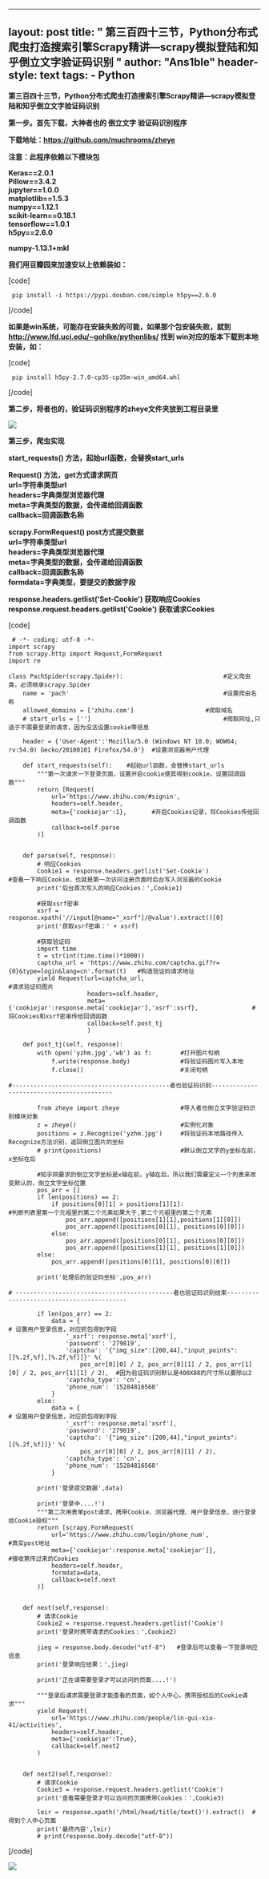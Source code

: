 
---
layout: post
title: " 第三百四十三节，Python分布式爬虫打造搜索引擎Scrapy精讲—scrapy模拟登陆和知乎倒立文字验证码识别 "
author: "Ans1ble"
header-style: text
tags:
      - Python
---


**第三百四十三节，Python分布式爬虫打造搜索引擎Scrapy精讲—scrapy模拟登陆和知乎倒立文字验证码识别**



**第一步。首先下载，大神者也的 **倒立文字** 验证码识别程序**

**下载地址：https://github.com/muchrooms/zheye**

**注意：此程序依赖以下模块包**

**Keras==2.0.1**  
 **Pillow==3.4.2**  
 **jupyter==1.0.0**  
 **matplotlib==1.5.3**  
 **numpy==1.12.1**  
 **scikit-learn==0.18.1**  
 **tensorflow==1.0.1**  
 **h5py==2.6.0**

**numpy-1.13.1+mkl**



**我们用豆瓣园来加速安以上依赖装如：**

[code]

     pip install -i https://pypi.douban.com/simple h5py==2.6.0
[/code]

**如果是win系统，可能存在安装失败的可能，如果那个包安装失败，就到 http://www.lfd.uci.edu/~gohlke/pythonlibs/
找到 **win对应的版本下载到本地安装，如：****

[code]

     pip install h5py-2.7.0-cp35-cp35m-win_amd64.whl
[/code]





**第二步，将者也的，验证码识别程序的zheye文件夹放到工程目录里**

**![](https://images2017.cnblogs.com/blog/955761/201708/955761-20170808194017402-1306881733.png)**





**第三步，爬虫实现**

**start_requests() 方法，起始url函数，会替换start_urls**

**Request() 方法，get方式请求网页**  
 **url=字符串类型url**  
 **headers=字典类型浏览器代理**  
 **meta=字典类型的数据，会传递给回调函数**  
 **callback=回调函数名称**

**scrapy.FormRequest() post方式提交数据**  
 **url=字符串类型url**  
 **headers=字典类型浏览器代理**  
 **meta=字典类型的数据，会传递给回调函数**  
 **callback=回调函数名称**  
 **formdata=字典类型，要提交的数据字段**

**response.headers.getlist('Set-Cookie') 获取响应Cookies**  
 **response.request.headers.getlist('Cookie') 获取请求Cookies**

[code]

     # -*- coding: utf-8 -*-
    import scrapy
    from scrapy.http import Request,FormRequest
    import re
    
    class PachSpider(scrapy.Spider):                            #定义爬虫类，必须继承scrapy.Spider
        name = 'pach'                                           #设置爬虫名称
        allowed_domains = ['zhihu.com']                    #爬取域名
        # start_urls = ['']                                     #爬取网址,只适于不需要登录的请求，因为没法设置cookie等信息
    
        header = {'User-Agent':'Mozilla/5.0 (Windows NT 10.0; WOW64; rv:54.0) Gecko/20100101 Firefox/54.0'}  #设置浏览器用户代理
    
        def start_requests(self):    #起始url函数，会替换start_urls
            """第一次请求一下登录页面，设置开启cookie使其得到cookie，设置回调函数"""
            return [Request(
                url='https://www.zhihu.com/#signin',
                headers=self.header,
                meta={'cookiejar':1},       #开启Cookies记录，将Cookies传给回调函数
                callback=self.parse
            )]
    
    
        def parse(self, response):
            # 响应Cookies
            Cookie1 = response.headers.getlist('Set-Cookie')                            #查看一下响应Cookie，也就是第一次访问注册页面时后台写入浏览器的Cookie
            print('后台首次写入的响应Cookies：',Cookie1)
    
            #获取xsrf密串
            xsrf = response.xpath('//input[@name="_xsrf"]/@value').extract()[0]
            print('获取xsrf密串：' + xsrf)
    
            #获取验证码
            import time
            t = str(int(time.time()*1000))
            captcha_url = 'https://www.zhihu.com/captcha.gif?r={0}&type=login&lang=cn'.format(t)   #构造验证码请求地址
            yield Request(url=captcha_url,                                                         #请求验证码图片
                          headers=self.header,
                          meta={'cookiejar':response.meta['cookiejar'],'xsrf':xsrf},               #将Cookies和xsrf密串传给回调函数
                          callback=self.post_tj
                          )
    
        def post_tj(self, response):
            with open('yzhm.jpg','wb') as f:        #打开图片句柄
                f.write(response.body)              #将验证码图片写入本地
                f.close()                           #关闭句柄
    
    #--------------------------------------------者也验证码识别------------------------------------------
    
            from zheye import zheye                 #导入者也倒立文字验证码识别模块对象
            z = zheye()                             #实例化对象
            positions = z.Recognize('yzhm.jpg')     #将验证码本地路径传入Recognize方法识别，返回倒立图片的坐标
            # print(positions)                      #默认倒立文字的y坐标在前，x坐标在后
    
            #知乎网要求的倒立文字坐标是x轴在前，y轴在后，所以我们需要定义一个列表来改变默认的，倒立文字坐标位置
            pos_arr = []
            if len(positions) == 2:
                if positions[0][1] > positions[1][1]:                      #判断列表里第一个元祖里的第二个元素如果大于,第二个元祖里的第二个元素
                    pos_arr.append([positions[1][1],positions[1][0]])
                    pos_arr.append([positions[0][1], positions[0][0]])
                else:
                    pos_arr.append([positions[0][1], positions[0][0]])
                    pos_arr.append([positions[1][1], positions[1][0]])
            else:
                pos_arr.append([positions[0][1], positions[0][0]])
    
            print('处理后的验证码坐标',pos_arr)
    
    # --------------------------------------------者也验证码识别结束------------------------------------------
    
            if len(pos_arr) == 2:
                data = {                                                                    # 设置用户登录信息，对应抓包得到字段
                    '_xsrf': response.meta['xsrf'],
                    'password': '279819',
                    'captcha': '{"img_size":[200,44],"input_points":[[%.2f,%f],[%.2f,%f]]}' %(
                        pos_arr[0][0] / 2, pos_arr[0][1] / 2, pos_arr[1][0] / 2, pos_arr[1][1] / 2),  #因为验证码识别默认是400X88的尺寸所以要除以2
                    'captcha_type': 'cn',
                    'phone_num': '15284816568'
                }
            else:
                data = {                                                                    # 设置用户登录信息，对应抓包得到字段
                    '_xsrf': response.meta['xsrf'],
                    'password': '279819',
                    'captcha': '{"img_size":[200,44],"input_points":[[%.2f,%f]]}' %(
                        pos_arr[0][0] / 2, pos_arr[0][1] / 2),
                    'captcha_type': 'cn',
                    'phone_num': '15284816568'
                }
    
            print('登录提交数据',data)
    
            print('登录中....!')
            """第二次用表单post请求，携带Cookie、浏览器代理、用户登录信息，进行登录给Cookie授权"""
            return [scrapy.FormRequest(
                url='https://www.zhihu.com/login/phone_num',                        #真实post地址
                meta={'cookiejar':response.meta['cookiejar']},                      #接收第传过来的Cookies
                headers=self.header,
                formdata=data,
                callback=self.next
            )]
    
    
        def next(self,response):
            # 请求Cookie
            Cookie2 = response.request.headers.getlist('Cookie')
            print('登录时携带请求的Cookies：',Cookie2)
    
            jieg = response.body.decode("utf-8")   #登录后可以查看一下登录响应信息
            print('登录响应结果：',jieg)
    
            print('正在请需要登录才可以访问的页面....!')
    
            """登录后请求需要登录才能查看的页面，如个人中心，携带授权后的Cookie请求"""
            yield Request(
                url='https://www.zhihu.com/people/lin-gui-xiu-41/activities',
                headers=self.header,
                meta={'cookiejar':True},
                callback=self.next2
            )
    
    
        def next2(self,response):
            # 请求Cookie
            Cookie3 = response.request.headers.getlist('Cookie')
            print('查看需要登录才可以访问的页面携带Cookies：',Cookie3)
    
            leir = response.xpath('/html/head/title/text()').extract()  #得到个人中心页面
            print('最终内容',leir)
            # print(response.body.decode("utf-8"))
[/code]

![](https://images2017.cnblogs.com/blog/955761/201708/955761-20170808194811542-2067744563.png)



